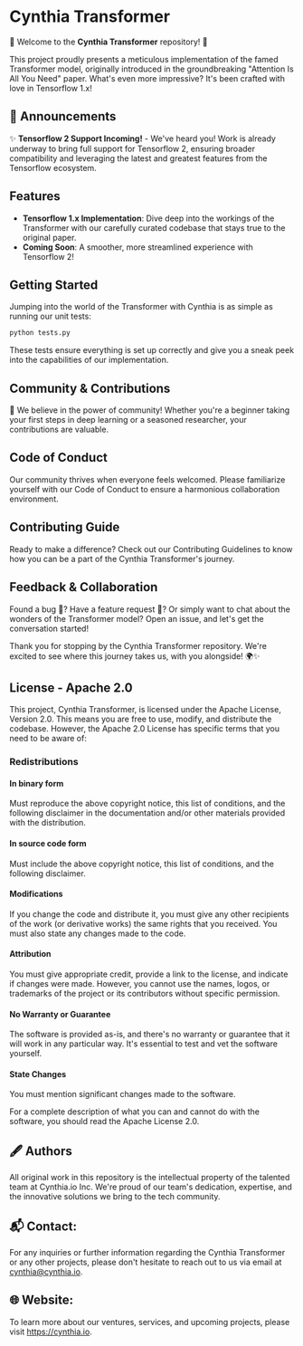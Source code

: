 # Cynthia Transformer

🚀 Welcome to the **Cynthia Transformer** repository! 🚀

This project proudly presents a meticulous implementation of the famed Transformer model, originally introduced in the
groundbreaking "Attention Is All You Need" paper. What's even more impressive? It's been crafted with love in Tensorflow
1.x!

## 📢 Announcements

✨ **Tensorflow 2 Support Incoming!** - We've heard you! Work is already underway to bring full support for Tensorflow 2,
ensuring broader compatibility and leveraging the latest and greatest features from the Tensorflow ecosystem.

## Features

- **Tensorflow 1.x Implementation**: Dive deep into the workings of the Transformer with our carefully curated codebase
  that stays true to the original paper.
- **Coming Soon**: A smoother, more streamlined experience with Tensorflow 2!

## Getting Started

Jumping into the world of the Transformer with Cynthia is as simple as running our unit tests:

```bash
python tests.py
```

These tests ensure everything is set up correctly and give you a sneak peek into the capabilities of our implementation.

## Community & Contributions

🤗 We believe in the power of community! Whether you're a beginner taking your first steps in deep learning or a seasoned
researcher, your contributions are valuable.

## Code of Conduct

Our community thrives when everyone feels welcomed. Please familiarize yourself with our Code of Conduct to ensure a
harmonious collaboration environment.

## Contributing Guide

Ready to make a difference? Check out our Contributing Guidelines to know how you can be a part of the Cynthia
Transformer's journey.

## Feedback & Collaboration

Found a bug 🐞? Have a feature request 🌟? Or simply want to chat about the wonders of the Transformer model? Open an
issue, and let's get the conversation started!

Thank you for stopping by the Cynthia Transformer repository. We're excited to see where this journey takes us, with you
alongside! 🌍✨

## License - Apache 2.0

This project, Cynthia Transformer, is licensed under the Apache License, Version 2.0. This means you are free to use,
modify, and distribute the codebase. However, the Apache 2.0 License has specific terms that you need to be aware of:

### Redistributions

#### In binary form

Must reproduce the above copyright notice, this list of conditions, and the following disclaimer in the documentation
and/or other materials provided with the distribution.

#### In source code form

Must include the above copyright notice, this list of conditions, and the following disclaimer.

#### Modifications

If you change the code and distribute it, you must give any other recipients of the work (or derivative works) the same
rights that you received. You must also state any changes made to the code.

#### Attribution

You must give appropriate credit, provide a link to the license, and indicate if changes were made. However, you cannot
use the names, logos, or trademarks of the project or its contributors without specific permission.

#### No Warranty or Guarantee

The software is provided as-is, and there's no warranty or guarantee that it will work in any particular way. It's
essential to test and vet the software yourself.

#### State Changes

You must mention significant changes made to the software.

For a complete description of what you can and cannot do with the software, you should read the Apache License 2.0.

## 🖋 Authors

All original work in this repository is the intellectual property of the talented team at Cynthia.io Inc. We're proud of
our team's dedication, expertise, and the innovative solutions we bring to the tech community.

## 📬 Contact:

For any inquiries or further information regarding the Cynthia Transformer or any other projects, please don't hesitate
to reach out to us via email at cynthia@cynthia.io.

## 🌐 Website:

To learn more about our ventures, services, and upcoming projects, please visit https://cynthia.io.